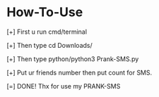 # How-To-Use
[+] First u run cmd/terminal

[+] Then type cd Downloads/

[+] Then type python/python3 Prank-SMS.py

[+] Put ur friends number then put count for SMS.

[=] DONE! Thx for use my PRANK-SMS
